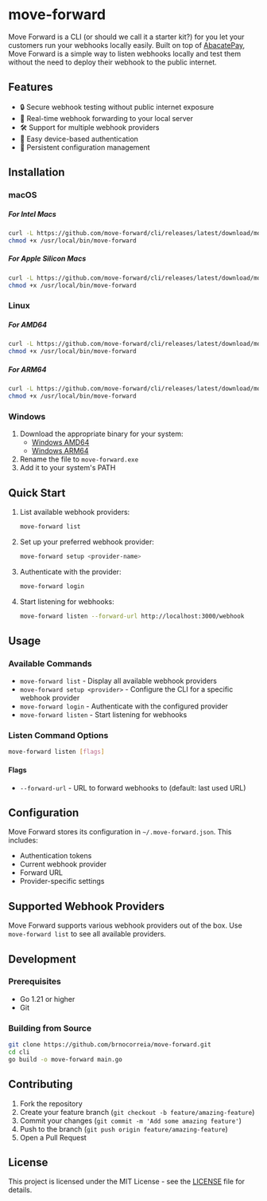 # move-forward

Move Forward is a CLI (or should we call it a starter kit?) for you let your customers run your webhooks locally easily. Built on top of [AbacatePay](https://github.com/AbacatePay/abacatepay-cli), Move Forward is a simple way to listen webhooks locally and test them without the need to deploy their webhook to the public internet.

## Features

- 🔒 Secure webhook testing without public internet exposure
- 🔄 Real-time webhook forwarding to your local server
- 🛠️ Support for multiple webhook providers
- 📱 Easy device-based authentication
- 💾 Persistent configuration management

## Installation

### macOS

##### For Intel Macs

```bash
curl -L https://github.com/move-forward/cli/releases/latest/download/move-forward-darwin-amd64 -o /usr/local/bin/move-forward
chmod +x /usr/local/bin/move-forward
```

##### For Apple Silicon Macs

```bash
curl -L https://github.com/move-forward/cli/releases/latest/download/move-forward-darwin-arm64 -o /usr/local/bin/move-forward
chmod +x /usr/local/bin/move-forward
```

### Linux

##### For AMD64

```bash
curl -L https://github.com/move-forward/cli/releases/latest/download/move-forward-linux-amd64 -o /usr/local/bin/move-forward
chmod +x /usr/local/bin/move-forward
```

##### For ARM64

```bash
curl -L https://github.com/move-forward/cli/releases/latest/download/move-forward-linux-arm64 -o /usr/local/bin/move-forward
chmod +x /usr/local/bin/move-forward
```

### Windows

1. Download the appropriate binary for your system:
   - [Windows AMD64](https://github.com/move-forward/cli/releases/latest/download/move-forward-windows-amd64.exe)
   - [Windows ARM64](https://github.com/move-forward/cli/releases/latest/download/move-forward-windows-arm64.exe)
2. Rename the file to `move-forward.exe`
3. Add it to your system's PATH

## Quick Start

1. List available webhook providers:

   ```bash
   move-forward list
   ```

2. Set up your preferred webhook provider:

   ```bash
   move-forward setup <provider-name>
   ```

3. Authenticate with the provider:

   ```bash
   move-forward login
   ```

4. Start listening for webhooks:
   ```bash
   move-forward listen --forward-url http://localhost:3000/webhook
   ```

## Usage

### Available Commands

- `move-forward list` - Display all available webhook providers
- `move-forward setup <provider>` - Configure the CLI for a specific webhook provider
- `move-forward login` - Authenticate with the configured provider
- `move-forward listen` - Start listening for webhooks

### Listen Command Options

```bash
move-forward listen [flags]
```

#### Flags

- `--forward-url` - URL to forward webhooks to (default: last used URL)

## Configuration

Move Forward stores its configuration in `~/.move-forward.json`. This includes:

- Authentication tokens
- Current webhook provider
- Forward URL
- Provider-specific settings

## Supported Webhook Providers

Move Forward supports various webhook providers out of the box. Use `move-forward list` to see all available providers.

## Development

### Prerequisites

- Go 1.21 or higher
- Git

### Building from Source

```bash
git clone https://github.com/brnocorreia/move-forward.git
cd cli
go build -o move-forward main.go
```

## Contributing

1. Fork the repository
2. Create your feature branch (`git checkout -b feature/amazing-feature`)
3. Commit your changes (`git commit -m 'Add some amazing feature'`)
4. Push to the branch (`git push origin feature/amazing-feature`)
5. Open a Pull Request

## License

This project is licensed under the MIT License - see the [LICENSE](LICENSE) file for details.
